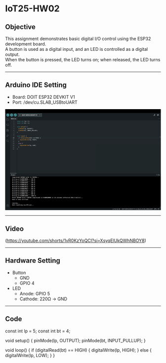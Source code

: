 # IoT25-HW02

## Objective  
This assignment demonstrates basic digital I/O control using the ESP32 development board.  
A button is used as a digital input, and an LED is controlled as a digital output.  
When the button is pressed, the LED turns on; when released, the LED turns off.

---

## Arduino IDE Setting  
- Board: DOIT ESP32 DEVKIT V1  
- Port: /dev/cu.SLAB_USBtoUART

![IoT25-HW02](./IoT25-HW02.png)

---

## Video
(https://youtube.com/shorts/1vR0KzYoQCI?si=XsyqElUkQWhNBOY8)

---

## Hardware Setting
- Button
  - GND  
  - GPIO 4  
- LED
  - Anode: GPIO 5
  - Cathode: 220Ω → GND

---

## Code

const int lp = 5;
const int bt = 4;

void setup() {
  pinMode(lp, OUTPUT);
  pinMode(bt, INPUT_PULLUP);
}

void loop() {
  if (digitalRead(bt) == HIGH) {
    digitalWrite(lp, HIGH);
  }
  else {
    digitalWrite(lp, LOW);
  }
}
